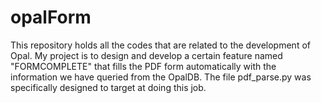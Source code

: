 # opalForm
This repository holds all the codes that are related to the development of Opal. 
My project is to design and develop a certain feature named "FORMCOMPLETE" that fills the PDF form automatically with the information we have queried from the OpalDB. The file pdf_parse.py was specifically designed to target at doing this job. 

